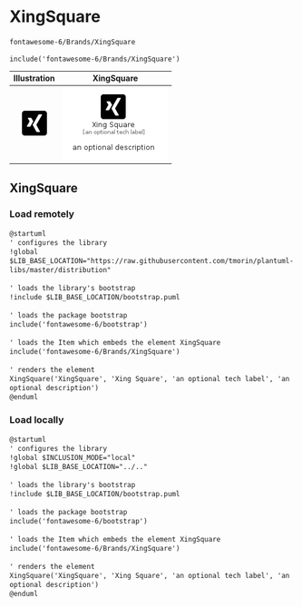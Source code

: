 # XingSquare


```text
fontawesome-6/Brands/XingSquare
```

```text
include('fontawesome-6/Brands/XingSquare')
```



| Illustration | XingSquare |
| :---: | :---: |
| ![illustration for Illustration](../../fontawesome-6/Brands/XingSquare.png) | ![illustration for XingSquare](../../fontawesome-6/Brands/XingSquare.Local.png) |




## XingSquare

### Load remotely
```plantuml
@startuml
' configures the library
!global $LIB_BASE_LOCATION="https://raw.githubusercontent.com/tmorin/plantuml-libs/master/distribution"

' loads the library's bootstrap
!include $LIB_BASE_LOCATION/bootstrap.puml

' loads the package bootstrap
include('fontawesome-6/bootstrap')

' loads the Item which embeds the element XingSquare
include('fontawesome-6/Brands/XingSquare')

' renders the element
XingSquare('XingSquare', 'Xing Square', 'an optional tech label', 'an optional description')
@enduml
```

### Load locally
```plantuml
@startuml
' configures the library
!global $INCLUSION_MODE="local"
!global $LIB_BASE_LOCATION="../.."

' loads the library's bootstrap
!include $LIB_BASE_LOCATION/bootstrap.puml

' loads the package bootstrap
include('fontawesome-6/bootstrap')

' loads the Item which embeds the element XingSquare
include('fontawesome-6/Brands/XingSquare')

' renders the element
XingSquare('XingSquare', 'Xing Square', 'an optional tech label', 'an optional description')
@enduml
```

